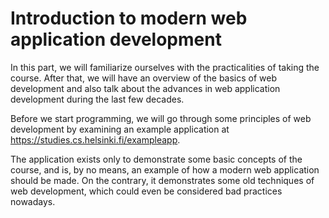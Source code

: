 # Introduction to modern web application development

In this part, we will familiarize ourselves with the practicalities of taking the course. 
After that, we will have an overview of the basics of web development and also talk about the advances in web application development during the last few decades.

Before we start programming, we will go through some principles of web development by examining an example application at https://studies.cs.helsinki.fi/exampleapp.

The application exists only to demonstrate some basic concepts of the course, and is, by no means, an example of how a modern web application should be made. On the contrary, it demonstrates some old techniques of web development, which could even be considered bad practices nowadays.
